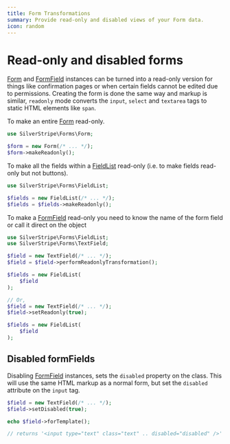 ```yaml
---
title: Form Transformations
summary: Provide read-only and disabled views of your Form data.
icon: random
---
```


# Read-only and disabled forms

[Form](api:SilverStripe\Forms\Form) and [FormField](api:SilverStripe\Forms\FormField) instances can be turned into a read-only version for things like confirmation pages or
when certain fields cannot be edited due to permissions. Creating the form is done the same way and markup is similar,
`readonly` mode converts the `input`, `select` and `textarea` tags to static HTML elements like `span`.

To make an entire [Form](api:SilverStripe\Forms\Form) read-only.

```php
use SilverStripe\Forms\Form;

$form = new Form(/* ... */);
$form->makeReadonly();
```

To make all the fields within a [FieldList](api:SilverStripe\Forms\FieldList) read-only (i.e. to make fields read-only but not buttons).

```php
use SilverStripe\Forms\FieldList;

$fields = new FieldList(/* ... */);
$fields = $fields->makeReadonly();
```

To make a [FormField](api:SilverStripe\Forms\FormField) read-only you need to know the name of the form field or call it direct on the object

```php
use SilverStripe\Forms\FieldList;
use SilverStripe\Forms\TextField;

$field = new TextField(/* ... */);
$field = $field->performReadonlyTransformation();

$fields = new FieldList(
    $field
);

// Or,
$field = new TextField(/* ... */);
$field->setReadonly(true);

$fields = new FieldList(
    $field
);
```

## Disabled formFields

Disabling [FormField](api:SilverStripe\Forms\FormField) instances, sets the `disabled` property on the class. This will use the same HTML markup as
a normal form, but set the `disabled` attribute on the `input` tag.

```php
$field = new TextField(/* ... */);
$field->setDisabled(true);

echo $field->forTemplate();

// returns '<input type="text" class="text" .. disabled="disabled" />'
```

